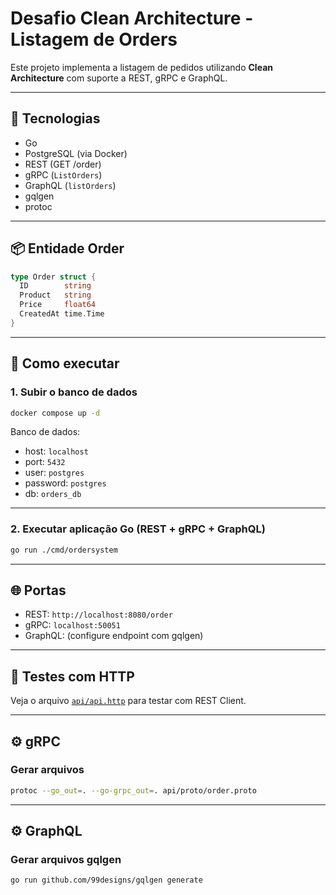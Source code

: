 
# Desafio Clean Architecture - Listagem de Orders

Este projeto implementa a listagem de pedidos utilizando **Clean Architecture** com suporte a REST, gRPC e GraphQL.

---

## 🚀 Tecnologias

- Go
- PostgreSQL (via Docker)
- REST (GET /order)
- gRPC (`ListOrders`)
- GraphQL (`listOrders`)
- gqlgen
- protoc

---

## 📦 Entidade Order

```go
type Order struct {
  ID        string
  Product   string
  Price     float64
  CreatedAt time.Time
}
```

---

## 🔧 Como executar

### 1. Subir o banco de dados
```bash
docker compose up -d
```

Banco de dados:
- host: `localhost`
- port: `5432`
- user: `postgres`
- password: `postgres`
- db: `orders_db`

---

### 2. Executar aplicação Go (REST + gRPC + GraphQL)

```bash
go run ./cmd/ordersystem
```

---

## 🌐 Portas

- REST: `http://localhost:8080/order`
- gRPC: `localhost:50051`
- GraphQL: (configure endpoint com gqlgen)

---

## 🧪 Testes com HTTP

Veja o arquivo [`api/api.http`](api/api.http) para testar com REST Client.

---

## ⚙️ gRPC

### Gerar arquivos
```bash
protoc --go_out=. --go-grpc_out=. api/proto/order.proto
```

---

## ⚙️ GraphQL

### Gerar arquivos gqlgen
```bash
go run github.com/99designs/gqlgen generate
```
